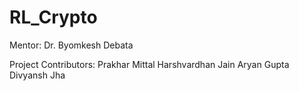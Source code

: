 # RL_Crypto

Mentor:
Dr. Byomkesh Debata

Project Contributors:
Prakhar Mittal
Harshvardhan Jain
Aryan Gupta
Divyansh Jha
